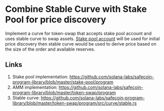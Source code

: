 # Combine Stable Curve with Stake Pool for price discovery

Implement a curve for token-swap that accepts stake pool account and uses stable curve to swap assets. 
[Stake pool account](https://github.com/solana-labs/safecoin-program-library/blob/master/stake-pool/program/src/state.rs#L17) will be used for initial price discovery then stable curve would be used to derive price based on the size of the order and available reserves.

## Links
1. Stake pool implementation: https://github.com/solana-labs/safecoin-program-library/blob/master/stake-pool/program
2. AMM implementation: https://github.com/solana-labs/safecoin-program-library/blob/master/token-swap/program
3. Stable curve: https://github.com/solana-labs/safecoin-program-library/blob/master/token-swap/program/src/curve/stable.rs
